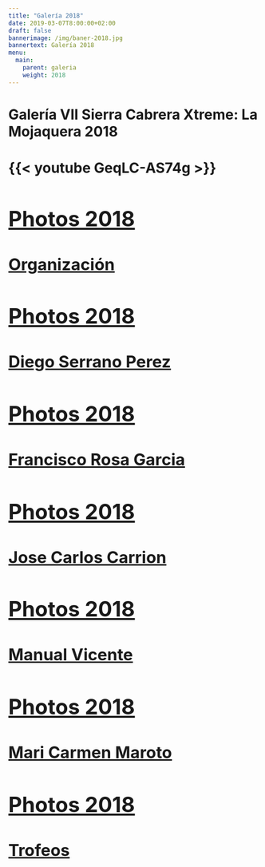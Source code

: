 ```yaml
---
title: "Galería 2018"
date: 2019-03-07T8:00:00+02:00
draft: false
bannerimage: /img/baner-2018.jpg
bannertext: Galería 2018
menu:
  main:
    parent: galeria
    weight: 2018
---
```


<h1 class="mb-5">Galería VII Sierra Cabrera Xtreme: La Mojaquera 2018<h1>

<div class="card-deck galery">
  <div class="card text-white text-center bg-danger galery-card">
    {{< youtube GeqLC-AS74g >}}
  </div>
  <a href="https://photos.app.goo.gl/sEYtBA5snzfdBWQAA" class="card text-white text-center bg-danger galery-card">
    <div class="card-body">
      <h2 class="card-title h6">Photos 2018</h5>
      <h3 class="card-title h4">Organización</h5>
    </div>
  </a>
  <a href="https://photos.app.goo.gl/Zd87DHvR3MzXuV8j6" class="card text-white text-center bg-danger galery-card">
    <div class="card-body">
      <h2 class="card-title h6">Photos 2018</h5>
      <h3 class="card-title h4">Diego Serrano Perez</h5>
    </div>
  </a>
  <a href="https://photos.app.goo.gl/4yhCgj7W9r9K8e6y6" class="card text-white text-center bg-danger galery-card">
    <div class="card-body">
      <h2 class="card-title h6">Photos 2018</h5>
      <h3 class="card-title h4">Francisco Rosa Garcia</h5>
    </div>
  </a>
  <a href="https://photos.app.goo.gl/7f5YCLTNk48xgR9f8" class="card text-white text-center bg-danger galery-card">
    <div class="card-body">
      <h2 class="card-title h6">Photos 2018</h5>
      <h3 class="card-title h4">Jose Carlos Carrion</h5>
    </div>
  </a>
  <a href="https://photos.app.goo.gl/FKjA2KTBiXRbQ2NW7" class="card text-white text-center bg-danger galery-card">
    <div class="card-body">
      <h2 class="card-title h6">Photos 2018</h5>
      <h3 class="card-title h4">Manual Vicente</h5>
    </div>
  </a>  
  <a href="https://photos.app.goo.gl/pCuujbsASZF6BZJv8" class="card text-white text-center bg-danger galery-card">
    <div class="card-body">
      <h2 class="card-title h6">Photos 2018</h5>
      <h3 class="card-title h4">Mari Carmen Maroto</h5>
    </div>
  </a>  
  <a href="https://photos.app.goo.gl/HPKEydxiRJcV76GE6" class="card text-white text-center bg-danger galery-card">
    <div class="card-body">
      <h2 class="card-title h6">Photos 2018</h5>
      <h3 class="card-title h4">Trofeos</h5>
    </div>
  </a>
</div>
